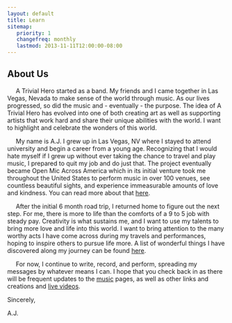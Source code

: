 ```yaml
---
layout: default
title: Learn
sitemap:
   priority: 1
   changefreq: monthly
   lastmod: 2013-11-11T12:00:00-08:00
---
```


About Us
--------

&nbsp;&nbsp;&nbsp;&nbsp;&nbsp;A Trivial Hero started as a band. My friends and I came together in Las Vegas, Nevada to make sense of the world through music. As our lives progressed, so did the music and - eventually - the purpose. The idea of A Trivial Hero has evolved into one of both creating art as well as supporting artists that work hard and share their unique abilities with the world. I want to highlight and celebrate the wonders of this world. 

&nbsp;&nbsp;&nbsp;&nbsp;&nbsp;My name is A.J. I grew up in Las Vegas, NV where I stayed to attend university and begin a career from a young age. Recognizing that I would hate myself if I grew up without ever taking the chance to travel and play music, I prepared to quit my job and do just that. The project eventually became Open Mic Across America which in its initial venture took me throughout the United States to perform music in over 100 venues, see countless beautiful sights, and experience immeasurable amounts of love and kindness. You can read more about that <a href="https://www.openmicacrossamerica.com">here</a>.

&nbsp;&nbsp;&nbsp;&nbsp;&nbsp;After the initial 6 month road trip, I returned home to figure out the next step. For me, there is more to life than the comforts of a 9 to 5 job with steady pay. Creativity is what sustains me, and I want to use my talents to bring more love and life into this world. I want to bring attention to the many worthy acts I have come across during my travels and performances, hoping to inspire others to pursue life more. A list of wonderful things I have discovered along my journey can be found <a href="https://www.atrivialhero.com/love">here</a>.

&nbsp;&nbsp;&nbsp;&nbsp;&nbsp;For now, I continue to write, record, and perform, spreading my messages by whatever means I can. I hope that you check back in as there will be frequent updates to the <a href="https://www.atrivialhero.com/listen">music</a> pages, as well as other links and creations and <a href="https://www.atrivialhero.com/live">live videos</a>.

Sincerely,

A.J.
